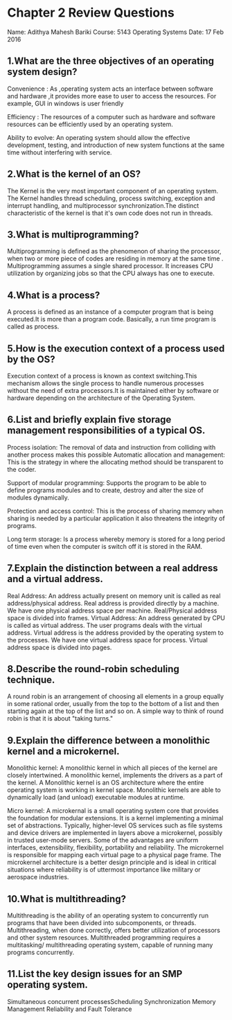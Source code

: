 # Chapter 2 Review Questions
Name: Adithya Mahesh Bariki
Course: 5143 Operating Systems
Date: 17 Feb 2016

## 1.What are the three objectives of an operating system design?

Convenience      : As ,operating system acts an interface between software and hardware ,it provides more ease to user to access the resources. For example, GUI in windows is user friendly

Efficiency       : The resources of a computer such as hardware and software resources can be efficiently used by an operating system.

Ability to evolve: An operating system should allow the effective development, testing, and introduction
	                 of new system functions  at the same time without interfering with service.


## 2.What is the kernel of an OS?

The Kernel is the very most important component of an operating system. The Kernel handles thread
scheduling, process switching, exception and interrupt handling, and multiprocessor
synchronization.The distinct characteristic of the kernel is that it's own code does not run in threads.


## 3.What is multiprogramming?

Multiprogramming is defined as the phenomenon of sharing the processor, when two or more piece of codes are residing in memory at the same time . Multiprogramming 
assumes a single shared processor. It increases CPU
utilization by organizing jobs so that the CPU always has one to execute.


## 4.What is a process?

A process is defined as an instance of a computer program that is being executed.It is more than a program code.
Basically, a run time program is called as process.


## 5.How is the execution context of a process used by the OS?

Execution context of a process is known as context switching.This mechanism allows the single process to handle numerous processes 
without the need of extra processors.It is maintained either by software or hardware depending on the architecture of the Operating System.



## 6.List and briefly explain five storage management responsibilities of a typical OS.

Process isolation:
The removal of data and instruction from colliding with another process makes this possible
Automatic allocation and management:
This is the strategy  in where the allocating method should be transparent to the coder.

Support of modular programming:
Supports the program to be able to define programs modules and to create, destroy and alter the size of modules dynamically.

Protection and access control:
This is the process of sharing memory  when sharing is needed by a particular application it also threatens the integrity of programs.

Long term storage:
Is a process whereby memory is stored for a long period of time even when the computer is switch off it is stored in the RAM.


## 7.Explain the distinction between a real address and a virtual address.

Real Address:
An address actually present on memory unit is called as real address/physical address.
Real address is provided directly by a machine. We have one physical address space per machine.
Real/Physical address space is divided into frames.
Virtual Address:
An address generated by CPU is called as virtual address. 
The user programs deals with the virtual address.
Virtual address is the address provided by the operating system to the processes. 
We have one virtual address space for process.
Virtual address space is divided into pages.

## 8.Describe the round-robin scheduling technique.

A round robin is an arrangement of choosing all elements in a group equally in some rational order, usually from
the top to the bottom of a list and then starting again at the top of the list and so on.
A simple way to think of round robin is that it is about "taking turns." 


## 9.Explain the difference between a monolithic kernel and a microkernel.

Monolithic kernel:
A  monolithic kernel  in which all pieces of the kernel are closely intertwined.
A monolithic kernel,  implements the drivers as a part of the kernel.
A Monolithic kernel is an OS architecture where the entire operating system is working in kernel space.
Monolithic kernels are able to dynamically load (and unload) executable modules at runtime.

Micro kernel:
A microkernal is a small operating system core that provides the foundation for modular extensions. 
It is a kernel implementing a minimal set of abstractions. Typically, higher-level OS services such as file systems
and device drivers are implemented in layers above a microkernel, possibly in trusted user-mode servers.
Some of the advantages are uniform interfaces, extensibility, flexibility, portability and reliability.
The microkernel is responsible for mapping each virtual page to a physical page frame.
The microkernel architecture is a better design principle and is ideal in critical situations where reliability
is of uttermost importance like military or aerospace industries.


## 10.What is multithreading?

Multithreading is the ability of an operating system to concurrently run programs that have been divided into subcomponents, or threads.
Multithreading, when done correctly, offers better utilization of processors and other system resources.
Multithreaded programming requires a multitasking/ multithreading operating system, 
capable of running many programs concurrently.


## 11.List the key design issues for an SMP operating system.

Simultaneous concurrent processesScheduling
Synchronization
Memory Management
Reliability and Fault Tolerance

